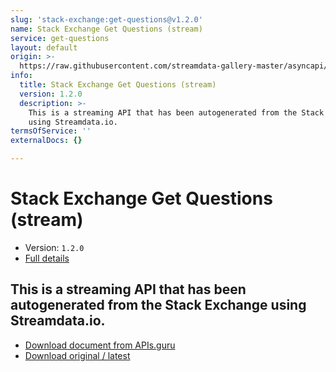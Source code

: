 ```yaml
---
slug: 'stack-exchange:get-questions@v1.2.0'
name: Stack Exchange Get Questions (stream)
service: get-questions
layout: default
origin: >-
  https://raw.githubusercontent.com/streamdata-gallery-master/asyncapi/master/_listings/stack-exchange/stack-exchange-get-questions-stream-async.md
info:
  title: Stack Exchange Get Questions (stream)
  version: 1.2.0
  description: >-
    This is a streaming API that has been autogenerated from the Stack Exchange
    using Streamdata.io.
termsOfService: ''
externalDocs: {}

---
```

# Stack Exchange Get Questions (stream)

* Version: `1.2.0`
* [Full details](../html/stack-exchange:get-questions@v1.2.0.html)




## This is a streaming API that has been autogenerated from the Stack Exchange using Streamdata.io.



* [Download document from APIs.guru](https://raw.githubusercontent.com/APIs-guru/asyncapi-directory/master/docs/APIs/stack-exchange%3Aget-questions%40v1.2.0.yaml)
* [Download original / latest](https://raw.githubusercontent.com/streamdata-gallery-master/asyncapi/master/_listings/stack-exchange/stack-exchange-get-questions-stream-async.md)

<script type="application/ld+json">
{
  "@context": "http://schema.org/",
  "@type": "WebAPI",
  "description": "This is a streaming API that has been autogenerated from the Stack Exchange using Streamdata.io.",
  "documentation": "",

  "name": "Stack Exchange Get Questions (stream)"
}
</script>
